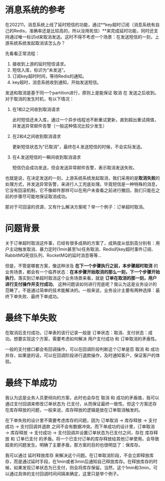 # 消息系统的参考

在202211，消息系统上线了延时短信的功能，通过**key超时订阅（消息系统有自己的Redis，准确率还是比较高的，所以没用死信）**来完成延时功能，同时还支持通过唯一标识id来取消发送。这时不得不考虑一个场景：在发送短信的一刻，上游系统系统发起取消该怎么办？

先看看正常流程：

1. 接收到上游的延时短信请求。
2. 短信入库，标识为“未发送”。
3. 订阅key超时时间，等待Redis的通知。
4. key超时，消息系统收到通知，开始发送短信。

发送和取消是基于同一个partition进行，原则上是能保证 取消 在 发送之后收到。对于取消的发生时机，有以下情况：

1. 在1和2之间收到取消请求

   此时短信还未入库，通过一个异步线程池不断重试更新，直到超出重试阈值，并发送异常邮件告警（一般这种情况比较少发生）

2. 在2和4之间收到取消请求

   更新短信状态为“已取消”，最终在4.发送短信的时候，不会实际发送。

3. 在4.发送短信的一瞬间收到取消请求

   短信仍会成功发送，但会发送异常邮件告警，表示取消发送失败。

也就是说，在决定发送的一刻，上游系统系统发起取消，我们采用的是**取消失败**的处理方式，并发送异常告警，来进行人工兜底处理。毕竟短信是一种特殊的消息，它没有回滚机制，它不像邮件那样可以在用户未查看之前进行撤回，我们只能在之前的步骤尽可能地保证取消成功。

那对于可回滚的资源，又有什么解决方案呢？举一个例子：订单超时取消。

# 问题背景

关于订单超时取消这件事，已经有很多成熟的方案了，成熟度从低到高分别有：用户主动触发取消、暴力定时(1min甚至1s)任务取消、Redis的key超时事件订阅、RabbitMQ死信队列、RocketMQ的延时消息等等...

但是，不管是哪套方案，像这种涉及 **在下一个步骤执行之前，本步骤超时取消** 的业务场景，都会有一个临界状态：**在本步骤开始取消的那么一刻，下一个步骤开始执行**。落实到订单超时取消这个业务场景来看，就是 **订单在取消的那一刻，用户进行支付操作并支付成功**。
这种问题该如何进行兜底呢？我认为这是业务设计的范畴了，不是通过简单的技术能解决的。一般来说，业务设计主要有两种选择：最终下单失败、最终下单成功。

# 最终下单失败

在取消后支付成功，订单表的该行记录一般是 订单状态：取消、支付状态：成功。想要实现这个方案，需要考虑如何解决 用户支付成功 和 订单取消的矛盾性。

一般的支付接口都会有回调操作，可以在回调阶段判断这个订单是否 取消 和 成功 并存，如果是的话，可以在回调阶段进行退款操作，及时通知客户，保证客户的体验。

# 最终下单成功

我认为这是业务人员更倾向的方案，此时也会存在 取消 和 成功的矛盾值，我可以通过支付回调来修改订单状态为 已支付，从而保证最终一致性。但这个方案还存在库存释放的问题，一般来说，库存释放的逻辑是放在订单取消触发的。

在下单失败的设计里不需要考虑库存的问题，因为 订单取消 → 库存释放 → 支付成功 → 支付回调并退款 之间不会有数据冲突。而下单成功的设计里，订单取消 → 库存释放 → 支付成功 → 支付回调并设置订单状态为已支付之间，存在 库存释放 和 订单已支付 的矛盾。将一个已支付订单的库存释放给其他订单使用，会导致超卖的问题发生。明确了主要矛盾，那方案的目的也很明显了：保库存。

我可以通过 延时释放库存 来解决这个问题。在订单取消阶段，不会立即释放库存，而是通过延时手段，在1min或者3min后通知自己释放库存。在释放库存的时候，如果发现订单状态为已支付，则会将库存保留。当然，这个1min和3min，可以通过具体的支付回调时间间隔来确定，这里只是举个例子。
